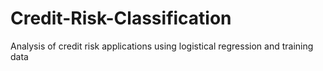 # Credit-Risk-Classification
Analysis of credit risk applications using logistical regression and training data
